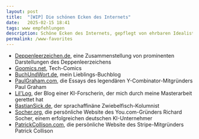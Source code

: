 ```yaml
---
layout: post
title:  "[WIP] Die schönen Ecken des Internets"
date:   2025-02-15 18:41
tags: www empfehlungen
description: Schöne Ecken des Internets, gepflegt von ehrbaren Idealist:innen und Weltverbesserern
permalink: /www-favorites
---
```


- [Deppenleerzeichen.de](https://deppenleerzeichen.de), eine Zusammenstellung von prominenten Darstellungen des Deppenleerzeichens
- [Goomics.net](www.goomics.net), Tech-Comics
- [BuchUndWort.de](https://www.buchundwort.de/), mein Lieblings-Buchblog
- [PaulGraham.com](https://paulgraham.com/articles.html), die Essays des legendären Y-Combinator-Mitgründers Paul Graham
- [Lil'Log](https://lilianweng.github.io), der Blog einer KI-Forscherin, der mich durch meine Masterarbeit gerettet hat
- [BastianSick.de](https://bastiansick.de/category/kolumnen/zwiebelfisch/), der sprachaffinäne Zwiebelfisch-Kolumnist
- [Socher.org](https://www.socher.org), die persönliche Website des You.com-Gründers Richard Socher, einem erfolgreichen deutschen KI-Unternehmer
- [PatrickCollison.com](https://patrickcollison.com/about), die persönliche Website des Stripe-Mitgründers Patrick Collison